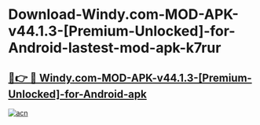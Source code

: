 # Download-Windy.com-MOD-APK-v44.1.3-[Premium-Unlocked]-for-Android-lastest-mod-apk-k7rur

<h2><a href="https://apkcomod.com?title=Windy.com-MOD-APK-v44.1.3-[Premium-Unlocked]-for-Android">🔗👉 🔴 Windy.com-MOD-APK-v44.1.3-[Premium-Unlocked]-for-Android-apk </a></h2>

[![acn](https://github.com/user-attachments/assets/0f9c940e-d8b0-45ae-aac7-cd30a18b3e1c)](https://apkcomod.com?title=Windy.com-MOD-APK-v44.1.3-[Premium-Unlocked]-for-Android)
